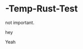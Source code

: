 # -Temp-Rust-Test
not important.
















































hey



















































Yeah
